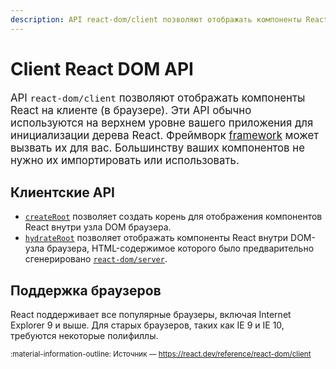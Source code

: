 ```yaml
---
description: API react-dom/client позволяют отображать компоненты React на клиенте (в браузере). Эти API обычно используются на верхнем уровне вашего приложения для инициализации дерева React
---
```


# Client React DOM API

<big>API `react-dom/client` позволяют отображать компоненты React на клиенте (в браузере). Эти API обычно используются на верхнем уровне вашего приложения для инициализации дерева React. Фреймворк [framework](../../../learn/start-a-new-react-project.md#production-grade-react-frameworks) может вызвать их для вас. Большинству ваших компонентов не нужно их импортировать или использовать.</big>

## Клиентские API

-   [`createRoot`](./createRoot.md) позволяет создать корень для отображения компонентов React внутри узла DOM браузера.
-   [`hydrateRoot`](./hydrateRoot.md) позволяет отображать компоненты React внутри DOM-узла браузера, HTML-содержимое которого было предварительно сгенерировано [`react-dom/server`](../server/index.md).

## Поддержка браузеров

React поддерживает все популярные браузеры, включая Internet Explorer 9 и выше. Для старых браузеров, таких как IE 9 и IE 10, требуются некоторые полифиллы.

<small>:material-information-outline: Источник &mdash; <https://react.dev/reference/react-dom/client></small>

